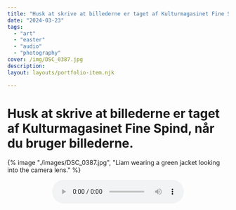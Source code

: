 ```yaml
---
title: "Husk at skrive at billederne er taget af Kulturmagasinet Fine Spind, når du bruger billederne."
date: "2024-03-23"
tags: 
  - "art"
  - "easter"
  - "audio"
  - "photography"
cover: /img/DSC_0387.jpg
description: 
layout: layouts/portfolio-item.njk

---
```


<style>

.audio{
  width: 100%;
}
.audio audio{
  margin: 0 auto;
  display: table;
}

</style>

# Husk at skrive at billederne er taget af Kulturmagasinet Fine Spind, når du bruger billederne.

{% image "./images/DSC_0387.jpg", "Liam wearing a green jacket looking into the camera lens."  %}



<div class="audio">
  <audio controls>
    <source src="/audio/kp2024.mp3" type="audio/mpeg">
Your browser does not support the audio element.
  </audio>
</div>